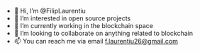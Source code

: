 - 👋 Hi, I’m @FilipLaurentiu
- 👀 I’m interested in open source projects
- 🌱 I’m currently working in the blockchain space
- 💞️ I’m looking to collaborate on anything related to blockchain
- 📫 You can reach me via email f.laurentiu26@gmail.com
